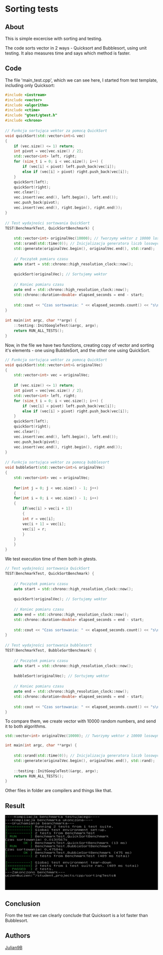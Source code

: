# Sorting tests

## About
This is simple excercise with sorting and testing. 
 
The code sorts vector in 2 ways - Quicksort and Bubblesort, using unit testing. It also measures time and says which method is faster.

## Code

The file 'main_test.cpp', which we can see here, I started from test template, including only Quicksort:
```cpp
#include <iostream>
#include <vector>
#include <algorithm>
#include <ctime>
#include "gtest/gtest.h"
#include <chrono>

// Funkcja sortująca wektor za pomocą QuickSort
void quickSort(std::vector<int>& vec)
{
    if (vec.size() <= 1) return;
    int pivot = vec[vec.size() / 2];
    std::vector<int> left, right;
    for (size_t i = 0; i < vec.size(); i++) {
        if (vec[i] < pivot) left.push_back(vec[i]);
        else if (vec[i] > pivot) right.push_back(vec[i]);
    }
    quickSort(left);
    quickSort(right);
    vec.clear();
    vec.insert(vec.end(), left.begin(), left.end());
    vec.push_back(pivot);
    vec.insert(vec.end(), right.begin(), right.end());
}

// Test wydajności sortowania QuickSort
TEST(BenchmarkTest, QuickSortBenchmark) {

    std::vector<int> originalVec(10000); // Tworzymy wektor z 10000 losowymi liczbami
    std::srand(std::time(0)); // Inicjalizacja generatora liczb losowych
    std::generate(originalVec.begin(), originalVec.end(), std::rand);
    
    // Początek pomiaru czasu
    auto start = std::chrono::high_resolution_clock::now();

    quickSort(originalVec); // Sortujemy wektor

    // Koniec pomiaru czasu
    auto end = std::chrono::high_resolution_clock::now();
    std::chrono::duration<double> elapsed_seconds = end - start;

    std::cout << "Czas sortowania: " << elapsed_seconds.count() << "s\n";
}

int main(int argc, char **argv) {
    ::testing::InitGoogleTest(&argc, argv);
    return RUN_ALL_TESTS();
}
```

Now, in the file we have two functions, creating copy of vector and sorting it's elements - one using BubbleSort, and the other one using QuickSort.

```cpp
// Funkcja sortująca wektor za pomocą QuickSort
void quickSort(std::vector<int>& originalVec)
{
    std::vector<int> vec = originalVec;

    if (vec.size() <= 1) return;
    int pivot = vec[vec.size() / 2];
    std::vector<int> left, right;
    for (size_t i = 0; i < vec.size(); i++) {
        if (vec[i] < pivot) left.push_back(vec[i]);
        else if (vec[i] > pivot) right.push_back(vec[i]);
    }
    quickSort(left);
    quickSort(right);
    vec.clear();
    vec.insert(vec.end(), left.begin(), left.end());
    vec.push_back(pivot);
    vec.insert(vec.end(), right.begin(), right.end());
}

// Funkcja sortująca wektor za pomocą bubblesort
void bubbleSort(std::vector<int>& originalVec)
{
    std::vector<int> vec = originalVec;

    for(int j = 0; j < vec.size() - 1; j++)
    {
	for(int i = 0; i < vec.size() - 1; i++)
	{
	    if(vec[i] > vec[i + 1])
	    {
		int r = vec[i];
		vec[i + 1] = vec[i];
		vec[i] = r;
	    }
	}
    }
}
```

We test execution time of them both in gtests.

```cpp
// Test wydajności sortowania QuickSort
TEST(BenchmarkTest, QuickSortBenchmark) {

    // Początek pomiaru czasu
    auto start = std::chrono::high_resolution_clock::now();

    quickSort(originalVec); // Sortujemy wektor

    // Koniec pomiaru czasu
    auto end = std::chrono::high_resolution_clock::now();
    std::chrono::duration<double> elapsed_seconds = end - start;

    std::cout << "Czas sortowania: " << elapsed_seconds.count() << "s\n";
}

// Test wydajności sortowania bubblesort
TEST(BenchmarkTest, BubbleSortBenchmark) {

    // Początek pomiaru czasu
    auto start = std::chrono::high_resolution_clock::now();

    bubbleSort(originalVec); // Sortujemy wektor

    // Koniec pomiaru czasu
    auto end = std::chrono::high_resolution_clock::now();
    std::chrono::duration<double> elapsed_seconds = end - start;

    std::cout << "Czas sortowania: " << elapsed_seconds.count() << "s\n";
}
```

To compare them, we create vector with 10000 random numbers, and send it to both algorithms.

```cpp
std::vector<int> originalVec(10000); // Tworzymy wektor z 10000 losowymi liczbami
```

```cpp
int main(int argc, char **argv) {

    std::srand(std::time(0)); // Inicjalizacja generatora liczb losowych
    std::generate(originalVec.begin(), originalVec.end(), std::rand);

    ::testing::InitGoogleTest(&argc, argv);
    return RUN_ALL_TESTS();
}
```

Other files in folder are compilers and things like that.

## Result
![Result in console](../../images/TestResult.PNG)

## Conclusion
From the test we can clearly conclude that Quicksort is a lot faster than Bubblesort.

## Authors
[Julian9B](https://github.com/Julian9B)
